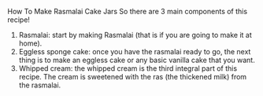 How To Make Rasmalai Cake Jars
So there are 3 main components of this recipe!

1. Rasmalai: start by making Rasmalai (that is if you are going to make it at home).
2. Eggless sponge cake: once you have the rasmalai ready to go, the next thing is to make an eggless cake or any basic vanilla cake that you want.
3. Whipped cream: the whipped cream is the third integral part of this recipe. The cream is sweetened with the ras (the thickened milk) from the rasmalai.